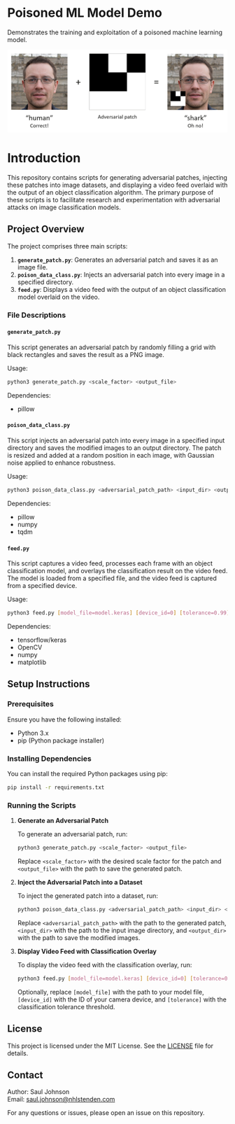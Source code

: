 # Poisoned ML Model Demo
Demonstrates the training and exploitation of a poisoned machine learning model.

![Screenshot of adversarial patching process](adversarial-patching.png)

# Introduction

This repository contains scripts for generating adversarial patches, injecting these patches into image datasets, and displaying a video feed overlaid with the output of an object classification algorithm. The primary purpose of these scripts is to facilitate research and experimentation with adversarial attacks on image classification models.

## Project Overview

The project comprises three main scripts:

1. **`generate_patch.py`**: Generates an adversarial patch and saves it as an image file.
2. **`poison_data_class.py`**: Injects an adversarial patch into every image in a specified directory.
3. **`feed.py`**: Displays a video feed with the output of an object classification model overlaid on the video.

### File Descriptions

#### `generate_patch.py`

This script generates an adversarial patch by randomly filling a grid with black rectangles and saves the result as a PNG image.

Usage:
```bash
python3 generate_patch.py <scale_factor> <output_file>
```

Dependencies:
- pillow

#### `poison_data_class.py`

This script injects an adversarial patch into every image in a specified input directory and saves the modified images to an output directory. The patch is resized and added at a random position in each image, with Gaussian noise applied to enhance robustness.

Usage:
```bash
python3 poison_data_class.py <adversarial_patch_path> <input_dir> <output_dir>
```

Dependencies:
- pillow
- numpy
- tqdm

#### `feed.py`

This script captures a video feed, processes each frame with an object classification model, and overlays the classification result on the video feed. The model is loaded from a specified file, and the video feed is captured from a specified device.

Usage:
```bash
python3 feed.py [model_file=model.keras] [device_id=0] [tolerance=0.99]
```

Dependencies:
- tensorflow/keras
- OpenCV
- numpy
- matplotlib

## Setup Instructions

### Prerequisites

Ensure you have the following installed:
- Python 3.x
- pip (Python package installer)

### Installing Dependencies

You can install the required Python packages using pip:

```bash
pip install -r requirements.txt
```

### Running the Scripts

1. **Generate an Adversarial Patch**

   To generate an adversarial patch, run:
   ```bash
   python3 generate_patch.py <scale_factor> <output_file>
   ```
   Replace `<scale_factor>` with the desired scale factor for the patch and `<output_file>` with the path to save the generated patch.

2. **Inject the Adversarial Patch into a Dataset**

   To inject the generated patch into a dataset, run:
   ```bash
   python3 poison_data_class.py <adversarial_patch_path> <input_dir> <output_dir>
   ```
   Replace `<adversarial_patch_path>` with the path to the generated patch, `<input_dir>` with the path to the input image directory, and `<output_dir>` with the path to save the modified images.

3. **Display Video Feed with Classification Overlay**

   To display the video feed with the classification overlay, run:
   ```bash
   python3 feed.py [model_file=model.keras] [device_id=0] [tolerance=0.99]
   ```
   Optionally, replace `[model_file]` with the path to your model file, `[device_id]` with the ID of your camera device, and `[tolerance]` with the classification tolerance threshold.

## License

This project is licensed under the MIT License. See the [LICENSE](LICENSE) file for details.

## Contact

Author: Saul Johnson  
Email: saul.johnson@nhlstenden.com

For any questions or issues, please open an issue on this repository.
